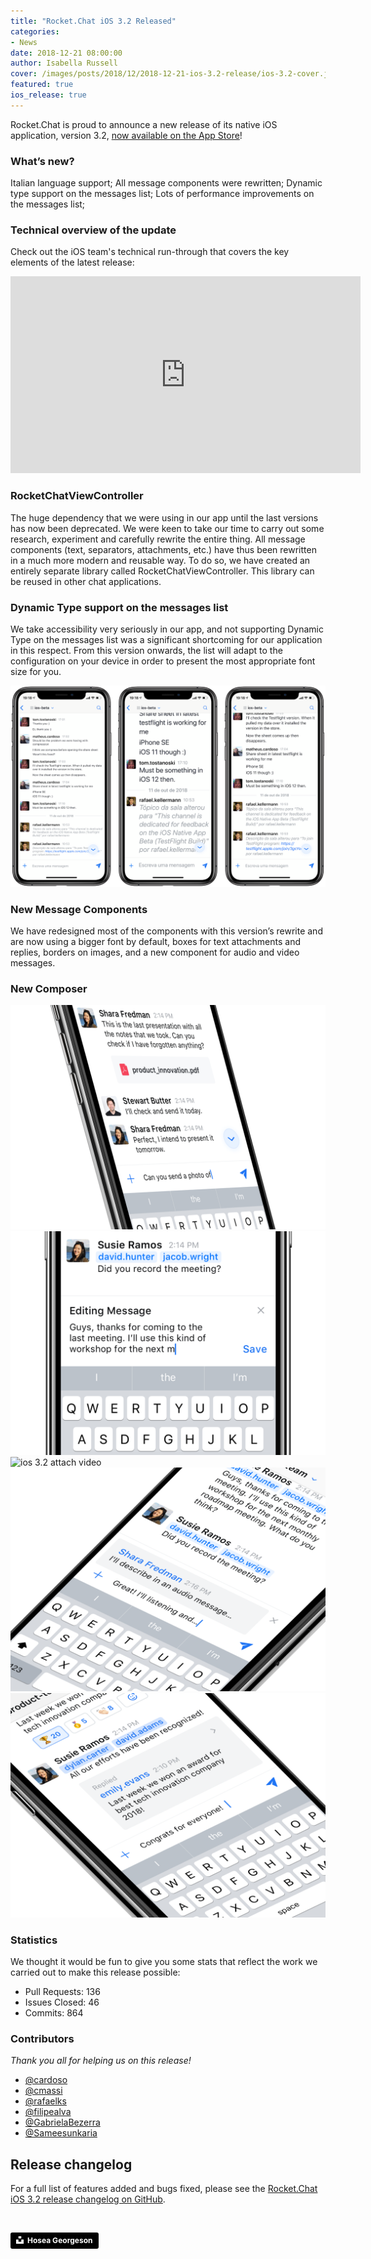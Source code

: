 ```yaml
---
title: "Rocket.Chat iOS 3.2 Released"
categories:
- News
date: 2018-12-21 08:00:00
author: Isabella Russell
cover: /images/posts/2018/12/2018-12-21-ios-3.2-release/ios-3.2-cover.jpg
featured: true
ios_release: true
---
```


Rocket.Chat is proud to announce a new release of its native iOS application, version 3.2, [now available on the App Store](https://itunes.apple.com/app/rocket-chat/id1148741252)!

### What’s new?
Italian language support;
All message components were rewritten;
Dynamic type support on the messages list;
Lots of performance improvements on the messages list;

### Technical overview of the update

Check out the iOS team's technical run-through that covers the key elements of the latest release:

<iframe width="560" height="315" src="https://www.youtube.com/embed/PJwxVrQfgrM" frameborder="0" allowfullscreen></iframe>

### RocketChatViewController

The huge dependency that we were using in our app until the last versions has now been deprecated.
We were keen to take our time to carry out some research, experiment and carefully rewrite the entire thing. All message components (text, separators, attachments, etc.) have thus been rewritten in a much more modern and reusable way. To do so, we have created an entirely separate library called RocketChatViewController. This library can be reused in other chat applications.

### Dynamic Type support on the messages list

We take accessibility very seriously in our app, and not supporting Dynamic Type on the messages list was a significant shortcoming for our application in this respect.
From this version onwards, the list will adapt to the configuration on your device in order to present the most appropriate font size for you.

<img alt="ios 3.2 dynamic type support" src="/images/posts/2018/12/2018-12-21-ios-3.2-release/dynamic-support.png">

### New Message Components

We have redesigned most of the components with this version’s rewrite and are now using a bigger font by default, boxes for text attachments and replies, borders on images, and a new component for audio and video messages.

### New Composer

<img alt="ios 3.2 attach" src="/images/posts/2018/12/2018-12-21-ios-3.2-release/Attach.png">

<img alt="ios 3.2 edit message" src="/images/posts/2018/12/2018-12-21-ios-3.2-release/Edit.png">

<img alt="ios 3.2 attach video" src="/images/posts/2018/12/2018-12-21-ios-3.2-release/Vídeo.png">

<img alt="ios 3.2 reply" src="/images/posts/2018/12/2018-12-21-ios-3.2-release/Reply.png">

<img alt="ios 3.2 replied" src="/images/posts/2018/12/2018-12-21-ios-3.2-release/Replied.png">

### Statistics

We thought it would be fun to give you some stats that reflect the work we carried out to make this release possible:

- Pull Requests:
136 <br/>
- Issues Closed:
46 <br/>
- Commits:
864 <br/>

### Contributors

_Thank you all for helping us on this release!_

* [@cardoso](https://github.com/cardoso)
* [@cmassi](https://github.com/cmassi)
* [@rafaelks](https://github.com/rafaelks)
* [@filipealva](https://github.com/filipealva)
* [@GabrielaBezerra](https://github.com/GabrielaBezerra)
* [@Sameesunkaria](https://github.com/Sameesunkaria)

## Release changelog

For a full list of features added and bugs fixed, please see the [Rocket.Chat iOS 3.2 release changelog on GitHub](https://github.com/RocketChat/Rocket.Chat.ios/releases/tag/v3.2.0).

<br/>

<a style="background-color:black;color:white;text-decoration:none;padding:4px 6px;font-family:-apple-system, BlinkMacSystemFont, &quot;San Francisco&quot;, &quot;Helvetica Neue&quot;, Helvetica, Ubuntu, Roboto, Noto, &quot;Segoe UI&quot;, Arial, sans-serif;font-size:12px;font-weight:bold;line-height:1.2;display:inline-block;border-radius:3px" href="https://unsplash.com/@thekidnamedhosea?utm_medium=referral&amp;utm_campaign=photographer-credit&amp;utm_content=creditBadge" target="_blank" rel="noopener noreferrer" title="Download free do whatever you want high-resolution photos from Hosea Georgeson"><span style="display:inline-block;padding:2px 3px"><svg xmlns="http://www.w3.org/2000/svg" style="height:12px;width:auto;position:relative;vertical-align:middle;top:-2px;fill:white" viewBox="0 0 32 32"><title>unsplash-logo</title><path d="M10 9V0h12v9H10zm12 5h10v18H0V14h10v9h12v-9z"></path></svg></span><span style="display:inline-block;padding:2px 3px">Hosea Georgeson</span></a>
